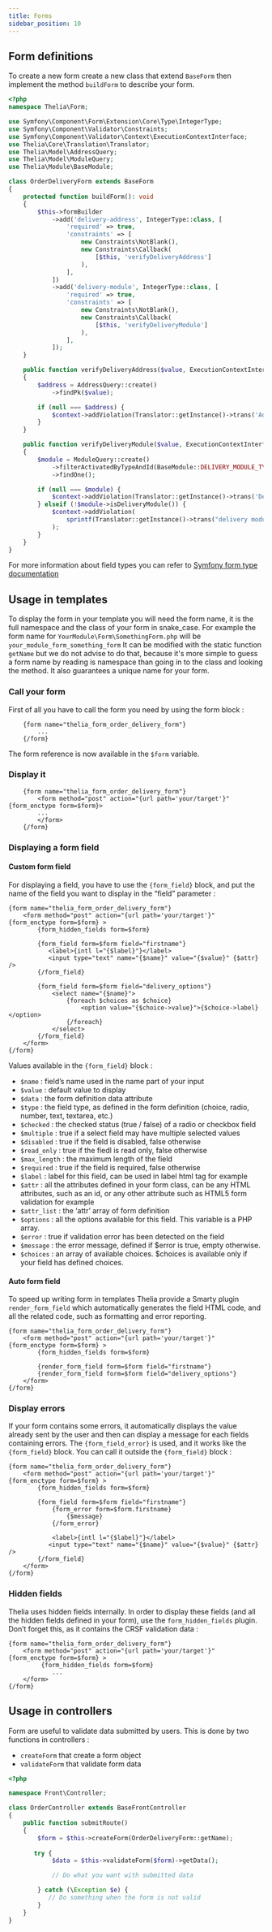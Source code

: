 ```yaml
---
title: Forms
sidebar_position: 10
---
```


## Form definitions
To create a new form create a new class that extend `BaseForm` then implement the method `buildForm` to describe your form.

```php
<?php
namespace Thelia\Form;

use Symfony\Component\Form\Extension\Core\Type\IntegerType;
use Symfony\Component\Validator\Constraints;
use Symfony\Component\Validator\Context\ExecutionContextInterface;
use Thelia\Core\Translation\Translator;
use Thelia\Model\AddressQuery;
use Thelia\Model\ModuleQuery;
use Thelia\Module\BaseModule;

class OrderDeliveryForm extends BaseForm
{
    protected function buildForm(): void
    {
        $this->formBuilder
            ->add('delivery-address', IntegerType::class, [
                'required' => true,
                'constraints' => [
                    new Constraints\NotBlank(),
                    new Constraints\Callback(
                        [$this, 'verifyDeliveryAddress']
                    ),
                ],
            ])
            ->add('delivery-module', IntegerType::class, [
                'required' => true,
                'constraints' => [
                    new Constraints\NotBlank(),
                    new Constraints\Callback(
                        [$this, 'verifyDeliveryModule']
                    ),
                ],
            ]);
    }

    public function verifyDeliveryAddress($value, ExecutionContextInterface $context): void
    {
        $address = AddressQuery::create()
            ->findPk($value);

        if (null === $address) {
            $context->addViolation(Translator::getInstance()->trans('Address ID not found'));
        }
    }

    public function verifyDeliveryModule($value, ExecutionContextInterface $context): void
    {
        $module = ModuleQuery::create()
            ->filterActivatedByTypeAndId(BaseModule::DELIVERY_MODULE_TYPE, $value)
            ->findOne();

        if (null === $module) {
            $context->addViolation(Translator::getInstance()->trans('Delivery module ID not found'));
        } elseif (!$module->isDeliveryModule()) {
            $context->addViolation(
                sprintf(Translator::getInstance()->trans("delivery module %s is not a Thelia\Module\DeliveryModuleInterface"), $module->getCode())
            );
        }
    }
}
```

For more information about field types you can refer to [Symfony form type documentation](https://symfony.com/doc/current/reference/forms/types.html)

## Usage in templates
To display the form in your template you will need the form name, it is the full namespace and the class of your form in snake_case.
For example the form name for `YourModule\Form\SomethingForm.php` will be `your_module_form_something_form`
It can be modified with the static function `getName` but we do not advise to do that, 
because it's more simple to guess a form name by reading is namespace than going in to the class and looking the method. 
It also guarantees a unique name for your form.

### Call your form

First of all you have to call the form you need by using the form block :
```smarty
    {form name="thelia_form_order_delivery_form"}
        ...
    {/form}
```
The form reference is now available in the `$form` variable.

### Display it
```smarty
    {form name="thelia_form_order_delivery_form"}
        <form method="post" action="{url path='your/target'}" {form_enctype form=$form}>
        ...
        </form>
    {/form}
```

### Displaying a form field

#### Custom form field
For displaying a field, you have to use the `{form_field}` block, and put the name of the field you want to display in the “field” parameter :
```smarty
{form name="thelia_form_order_delivery_form"}
    <form method="post" action="{url path='your/target'}" {form_enctype form=$form} >
        {form_hidden_fields form=$form}

        {form_field form=$form field="firstname"}
           <label>{intl l="{$label}"}</label>
           <input type="text" name="{$name}" value="{$value}" {$attr} />
        {/form_field}

        {form_field form=$form field="delivery_options"}
            <select name="{$name}">
                {foreach $choices as $choice}
                    <option value="{$choice->value}">{$choice->label}</option> 
                {/foreach}
            </select>
        {/form_field}
    </form>
{/form}
```
Values available in the `{form_field}` block :

-    `$name` : field’s name used in the name part of your input
-    `$value` : default value to display
-    `$data` : the form definition data attribute
-    `$type` : the field type, as defined in the form definition (choice, radio, number, text, textarea, etc.)
-    `$checked` : the checked status (true / false) of a radio or checkbox field
-    `$multiple` : true if a select field may have multiple selected values
-    `$disabled` : true if the field is disabled, false otherwise
-    `$read_only` : true if the fiedl is read only, false otherwise
-    `$max_length` : the maximum length of the field
-    `$required` : true if the field is required, false otherwise
-    `$label` : label for this field, can be used in label html tag for example
-    `$attr` : all the attributes defined in your form class, can be any HTML attributes, such as an id, or any other attribute such as HTML5 form validation for example
-    `$attr_list` : the ‘attr’ array of form definition
-    `$options` : all the options available for this field. This variable is a PHP array.
-    `$error` : true if validation error has been detected on the field
-    `$message` : the error message, defined if $error is true, empty otherwise.
-    `$choices` : an array of available choices. $choices is available only if your field has defined choices.

#### Auto form field
To speed up writing form in templates Thelia provide a Smarty plugin `render_form_field` which automatically generates the field HTML code, and all the related code, such as formatting and error reporting.
```smarty
{form name="thelia_form_order_delivery_form"}
    <form method="post" action="{url path='your/target'}" {form_enctype form=$form} >
        {form_hidden_fields form=$form}

        {render_form_field form=$form field="firstname"}
        {render_form_field form=$form field="delivery_options"}
    </form>
{/form}
```

### Display errors
If your form contains some errors, it automatically displays the value already sent by the user and then can display a message for each fields containing errors. The `{form_field_error}` is used, and it works like the `{form_field}` block. You can call it outside the `{form_field}` block :
```smarty
{form name="thelia_form_order_delivery_form"}
    <form method="post" action="{url path='your/target'}" {form_enctype form=$form} >
        {form_hidden_fields form=$form}

        {form_field form=$form field="firstname"}
            {form_error form=$form.firstname}
                {$message}
            {/form_error}

            <label>{intl l="{$label}"}</label>
           <input type="text" name="{$name}" value="{$value}" {$attr} />
        {/form_field}
    </form>
{/form}
```

### Hidden fields
Thelia uses hidden fields internally. In order to display these fields (and all the hidden fields defined in your form), use the `form_hidden_fields` plugin.    
Don’t forget this, as it contains the CRSF validation data :
```smarty
{form name="thelia_form_order_delivery_form"}
    <form method="post" action="{url path='your/target'}" {form_enctype form=$form} >
         {form_hidden_fields form=$form}
            ...
    </form>
{/form}
```

## Usage in controllers
Form are useful to validate data submitted by users. This is done by two functions in controllers :
- `createForm` that create a form object
- `validateForm` that validate form data

```php
<?php

namespace Front\Controller;

class OrderController extends BaseFrontController
{
    public function submitRoute()
    {
        $form = $this->createForm(OrderDeliveryForm::getName);
        
       try {
            $data = $this->validateForm($form)->getData();

            // Do what you want with submitted data

        } catch (\Exception $e) {
           // Do something when the form is not valid
        }
    }
}
```

